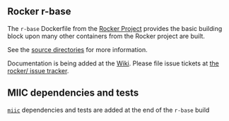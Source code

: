 
## Rocker r-base

The `r-base` Dockerfile from the [Rocker Project](https://www.rocker-project.org/) provides the
basic building block upon many other containers from the Rocker project are built.

See the [source directories](https://github.com/rocker-org/rocker/tree/master/r-base) for more information.

Documentation is being added at the [Wiki](https://github.com/rocker-org/rocker/wiki). Please file
issue tickets at [the rocker/ issue tracker](https://github.com/rocker-org/rocker/issues). 

## MIIC dependencies and tests

[`miic`](https://github.com/miicTeam/miic_R_package) dependencies and tests are added at the end of the `r-base` build
